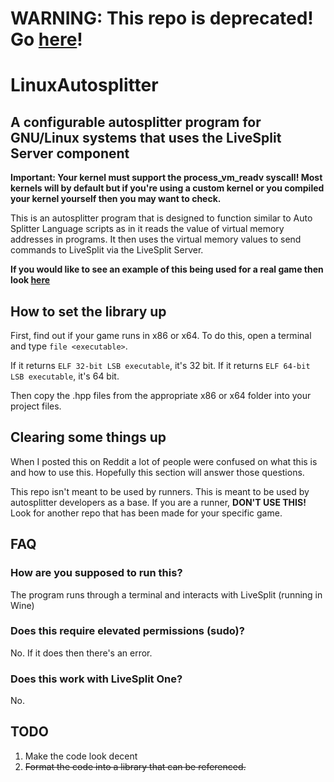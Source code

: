 # WARNING: This repo is deprecated! Go [here](https://github.c.om/wins1ey/LinuxAutoSplitter)!


# LinuxAutosplitter
## A configurable autosplitter program for GNU/Linux systems that uses the LiveSplit Server component

**Important: Your kernel must support the process_vm_readv syscall! Most kernels will by default but if you're using a custom kernel or you compiled your kernel yourself then you may want to check.**

This is an autosplitter program that is designed to function similar to Auto Splitter Language scripts as in it reads the value of virtual memory addresses in programs. It then uses the virtual memory values to send commands to LiveSplit via the LiveSplit Server.

**If you would like to see an example of this being used for a real game then look [here](https://github.com/Loomeh/JSRLinuxAutosplitter)**

## How to set the library up
First, find out if your game runs in x86 or x64. To do this, open a terminal and type `file <executable>`.

If it returns `ELF 32-bit LSB executable`, it's 32 bit.
If it returns `ELF 64-bit LSB executable`, it's 64 bit.

Then copy the .hpp files from the appropriate x86 or x64 folder into your project files.

## Clearing some things up
When I posted this on Reddit a lot of people were confused on what this is and how to use this. Hopefully this section will answer those questions.

This repo isn't meant to be used by runners. This is meant to be used by autosplitter developers as a base. If you are a runner, **DON'T USE THIS!** Look for another repo that has been made for your specific game.

## FAQ
### How are you supposed to run this?
The program runs through a terminal and interacts with LiveSplit (running in Wine)

### Does this require elevated permissions (sudo)?
No. If it does then there's an error.

### Does this work with LiveSplit One?
No.


## TODO
1. Make the code look decent
2. ~~Format the code into a library that can be referenced.~~
